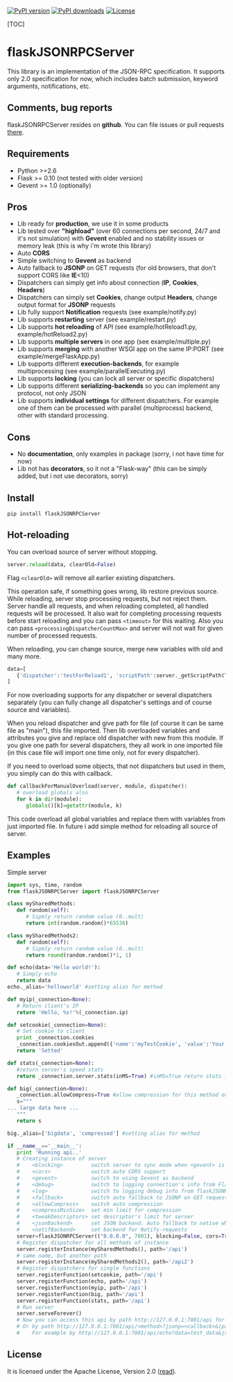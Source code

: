 [![PyPI version](https://img.shields.io/pypi/v/flaskJSONRPCServer.svg)](https://pypi.python.org/pypi/flaskJSONRPCServer)
[![PyPI downloads](https://img.shields.io/pypi/dm/flaskJSONRPCServer.svg)](https://pypi.python.org/pypi/flaskJSONRPCServer)
[![License](https://img.shields.io/pypi/l/flaskJSONRPCServer.svg)](http://www.apache.org/licenses/LICENSE-2.0.html)

[TOC]

# flaskJSONRPCServer
This library is an implementation of the JSON-RPC specification. It supports only 2.0 specification for now, which includes batch submission, keyword arguments, notifications, etc.

## Comments, bug reports
flaskJSONRPCServer resides on **github**. You can file issues or pull requests [there](https://github.com/byaka/flaskJSONRPCServer/issues).

## Requirements
 - Python >=2.6
 - Flask >= 0.10 (not tested with older version)
 - Gevent >= 1.0 (optionally)

## Pros
 - Lib ready for **production**, we use it in some products
 - Lib tested over **"highload"** (over 60 connections per second, 24/7 and it's not simulation) with **Gevent** enabled and no stability issues or memory leak (this is why i'm wrote this library)
 - Auto **CORS**
 - Simple switching to **Gevent** as backend
 - Auto fallback to **JSONP** on GET requests (for old browsers, that don't support CORS like **IE**<10)
 - Dispatchers can simply get info about connection (**IP**, **Cookies**, **Headers**)
 - Dispatchers can simply set **Cookies**, change output **Headers**, change output format for **JSONP** requests
 - Lib fully support **Notification** requests (see example/notify.py)
 - Lib supports **restarting** server (see example/restart.py)
 - Lib supports **hot reloading** of API (see example/hotReload1.py, example/hotReload2.py)
 - Lib supports **multiple servers** in one app (see example/multiple.py)
 - Lib supports **merging** with another WSGI app on the same IP:PORT (see example/mergeFlaskApp.py)
 - Lib supports different **execution-backends**, for example multiprocessing (see example/parallelExecuting.py)
 - Lib supports **locking** (you can lock all server or specific dispatchers)
 - Lib supports different **serializing-backends** so you can implement any protocol, not only JSON
 - Lib supports **individual settings** for different dispatchers. For example one of them can be processed with parallel (multiprocess) backend, other with standard processing.

## Cons
 - No **documentation**, only examples in package (sorry, i not have time for now)
 - Lib not has **decorators**, so it not a "Flask-way" (this can be simply added, but i not use decorators, sorry)

## Install
```pip install flaskJSONRPCServer```

## Hot-reloading
You can overload source of server without stopping.
```python
server.reload(data, clearOld=False)
```
Flag ``<clearOld>`` will remove all earlier existing dispatchers.

This operation safe, if something goes wrong, lib restore previous source. While reloading, server stop processing requests, but not reject them. Server handle all requests, and when reloading completed, all handled requests will be processed. It also wait for completing processing requests before start reloading and you can pass ``<timeout>`` for this waiting. Also you can pass ``<processingDispatcherCountMax>`` and server will not wait for given number of processed requests.

When reloading, you can change source, merge new variables with old and many more.

```python
data=[
   {'dispatcher':'testForReload1', 'scriptPath':server._getScriptPath(True), 'isInstance':False,'overload':[{'globalVar1':globalVar1}, callbackForManualOverload], 'path':'/api'}
]
```

For now overloading supports for any dispatcher or several dispatchers separately (you can fully change all dispatcher's settings and of course source and variables).

When you reload dispatcher and give path for file (of course it can be same file as "main"), this file imported. Then lib overloaded variables and attributes you give and replace old dispatcher with new from this module. If you give one path for several dispatchers, they all work in one imported file (in this case file will import one time only, not for every dispatcher).

If you need to overload some objects, that not dispatchers but used in them, you simply can do this with callback.

```python
def callbackForManualOverload(server, module, dispatcher):
   # overload globals also
   for k in dir(module):
      globals()[k]=getattr(module, k)
```
This code overload all global variables and replace them with variables from just imported file. In future i add simple method for reloading all source of server.

## Examples
Simple server
```python
import sys, time, random
from flaskJSONRPCServer import flaskJSONRPCServer

class mySharedMethods:
   def random(self):
      # Sipmly return random value (0..mult)
      return int(random.random()*65536)

class mySharedMethods2:
   def random(self):
      # Sipmly return random value (0..mult)
      return round(random.random()*1, 1)

def echo(data='Hello world!'):
   # Simply echo
   return data
echo._alias='helloworld' #setting alias for method

def myip(_connection=None):
   # Return client's IP
   return 'Hello, %s!'%(_connection.ip)

def setcookie(_connection=None):
   # Set cookie to client
   print _connection.cookies
   _connection.cookiesOut.append({'name':'myTestCookie', 'value':'Your IP is %s'%_connection.ip, 'domain':'byaka.name'})
   return 'Setted'

def stats(_connection=None):
   #return server's speed stats
   return _connection.server.stats(inMS=True) #inMS=True return stats in milliseconds

def big(_connection=None):
   _connection.allowCompress=True #allow compression for this method only
   s="""
... large data here ...
   """
   return s

big._alias=['bigdata', 'compressed'] #setting alias for method

if __name__=='__main__':
   print 'Running api..'
   # Creating instance of server
   #    <blocking>         switch server to sync mode when <gevent> is False
   #    <cors>             switch auto CORS support
   #    <gevent>           switch to using Gevent as backend
   #    <debug>            switch to logging connection's info from Flask
   #    <log>              switch to logging debug info from flaskJSONRPCServer
   #    <fallback>         switch auto fallback to JSONP on GET requests
   #    <allowCompress>    switch auto compression
   #    <compressMinSize>  set min limit for compression
   #    <tweakDescriptors> set descriptor's limit for server
   #    <jsonBackend>      set JSON backend. Auto fallback to native when problems
   #    <notifBackend>     set backend for Notify-requests
   server=flaskJSONRPCServer(("0.0.0.0", 7001), blocking=False, cors=True, gevent=True, debug=False, log=False, fallback=True, allowCompress=False, jsonBackend='simplejson', notifBackend='simple', tweakDescriptors=[1000, 1000])
   # Register dispatcher for all methods of instance
   server.registerInstance(mySharedMethods(), path='/api')
   # same name, but another path
   server.registerInstance(mySharedMethods2(), path='/api2')
   # Register dispatchers for single functions
   server.registerFunction(setcookie, path='/api')
   server.registerFunction(echo, path='/api')
   server.registerFunction(myip, path='/api')
   server.registerFunction(big, path='/api')
   server.registerFunction(stats, path='/api')
   # Run server
   server.serveForever()
   # Now you can access this api by path http://127.0.0.1:7001/api for JSON-RPC requests
   # Or by path http://127.0.0.1:7001/api/<method>?jsonp=<callback>&(params) for JSONP requests
   #    For example by http://127.0.0.1:7001/api/echo?data=test_data&jsonp=jsonpCallback_129620

```

## License
It is licensed under the Apache License, Version 2.0 ([read](http://www.apache.org/licenses/LICENSE-2.0.html)).
